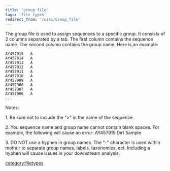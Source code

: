 ```yaml
---
title: 'group file'
tags: 'file types'
redirect_from: '/wiki/Group_file'
---
```

The group file is used to assign sequences to a specific group. It
consists of 2 columns separated by a tab. The first column contains the
sequence name. The second column contains the group name. Here is an
example:

    AY457915   A   
    AY457914   A   
    AY457913   A   
    AY457912   A   
    AY457911   A   
    AY457910   A   
    AY457909   A   
    AY457908   A   
    AY457907   A   
    AY457906   A   
    ...

Notes:


1\.  Be sure not to include the \"\>\" in the name of the sequence.

2\.  You sequence name and group name cannot contain blank spaces. For
    example, the following will cause an error: AY457915 Dirt Sample

3\.  DO NOT use a hyphen in group names. The \"-\" character is used
    within mothur to separate group names, labels, taxonomies, ect.
    Including a hyphen will cause issues in your downstream analysis.

[category:filetypes](Category:FileTypes)
